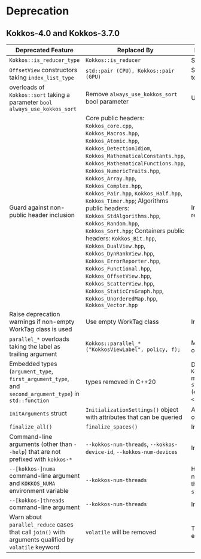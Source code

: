 # Deprecation


## Kokkos-4.0 and Kokkos-3.7.0


  | Deprecated Feature  | Replaced By          | Reason for Removal   |
  | --------------------| -------------------- | -------------------- |
  | `Kokkos::is_reducer_type` | `Kokkos::is_reducer` | Streamline API
  | `OffsetView` constructors taking `index_list_type` | `std::pair (CPU), Kokkos::pair (GPU)` | Streamline arguments to `::pair` function
  | overloads of `Kokkos::sort` taking a parameter `bool always_use_kokkos_sort` | Remove `always_use_kokkos_sort` bool parameter  | Updating overloads
  | Guard against non-public header inclusion | Core public headers: `Kokkos_core.cpp`, `Kokkos_Macros.hpp`, `Kokkos_Atomic.hpp`, `Kokkos_DetectionIdiom`, `Kokkos_MathematicalConstants.hpp`, `Kokkos_MathematicalFunctions.hpp`, `Kokkos_NumericTraits.hpp`, `Kokkos_Array.hpp`, `Kokkos_Complex.hpp`, `Kokkos_Pair.hpp`, `Kokkos_Half.hpp`, `Kokkos_Timer.hpp`; Algorithms public headers: `Kokkos_StdAlgorithms.hpp`, `Kokkos_Random.hpp`, `Kokkos_Sort.hpp`; Containers public headers: `Kokkos_Bit.hpp`, `Kokkos_DualView.hpp`, `Kokkos_DynRankView.hpp`, `Kokkos_ErrorReporter.hpp`, `Kokkos_Functional.hpp`, `Kokkos_OffsetView.hpp`, `Kokkos_ScatterView.hpp`, `Kokkos_StaticCrsGraph.hpp`, `Kokkos_UnorderedMap.hpp`, `Kokkos_Vector.hpp` | Improve API and reduce build time
  | Raise deprecation warnings if non-empty WorkTag class is used | Use empty WorkTag class | Improve API
  | `parallel_*` overloads taking the label as trailing argument | `Kokkos::parallel_*("KokkosViewLabel", policy, f);` | More logical ordering of parameters
  | Embedded types (`argument_type`, `first_argument_type`, and `second_argument_type`) in `std::function` | types removed in C++20 | Deprecation in `Kokkos_Functional.hpp` mirrors that in `std::function` (`#include <functional>`) 
  | `InitArguments` struct | `InitializationSettings()` object with attributes that can be queried | Align with object-oriented programming
  | `finalize_all()` | `finalize_spaces()`| Improve  API
  | Command-line arguments (other than `--help`) that are not prefixed with `kokkos-*` | `--kokkos-num-threads`, `--kokkos-device-id`, `--kokkos-num-devices`| Improve API
  | `--[kokkos-]numa` command-line argument and `KOKKOS_NUMA` environment variable | `--kokkos-num-threads`| Harmonize option nomenclature with that of C++ `std::thread` library
  | `--[kokkos-]threads` command-line argument | `--kokkos-num-threads` | Improve API
  | Warn about `parallel_reduce` cases that call `join()` with arguments qualified by `volatile` keyword | `volatile` will be removed | Track C++ Standard evolution
